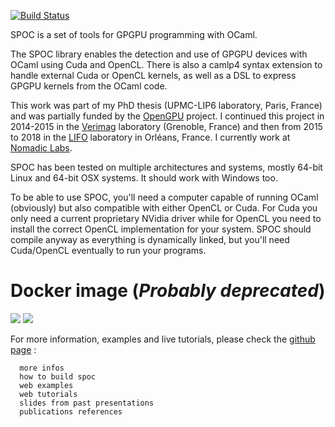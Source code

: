[![Build Status](https://travis-ci.org/mathiasbourgoin/SPOC.png?branch=master)](https://travis-ci.org/mathiasbourgoin/SPOC)


SPOC is a set of tools for GPGPU programming with OCaml.

The SPOC library enables the detection and use of GPGPU devices with
OCaml using Cuda and OpenCL. There is also a camlp4 syntax extension
to handle external Cuda or OpenCL kernels, as well as a DSL to express
GPGPU kernels from the OCaml code.

This work was part of my PhD thesis (UPMC-LIP6 laboratory, Paris,
France) and was partially funded by the [OpenGPU](http://opengpu.net/)
project. I continued this project in 2014-2015 in the
[Verimag](http://www-verimag.imag.fr) laboratory (Grenoble, France)
and then from 2015 to 2018 in the
[LIFO](http://www.univ-orleans.fr/lifo/) laboratory in Orléans,
France. I currently work at [Nomadic Labs](https://nomadic-labs.com).

SPOC has been tested on multiple architectures and systems, mostly
64-bit Linux and 64-bit OSX systems. It should work with Windows too.

To be able to use SPOC, you'll need a computer capable of running
OCaml (obviously) but also compatible with either OpenCL or Cuda. For
Cuda you only need a current proprietary NVidia driver while for
OpenCL you need to install the correct OpenCL implementation for your
system. SPOC should compile anyway as everything is dynamically
linked, but you'll need Cuda/OpenCL eventually to run your programs.

# Docker image (*Probably deprecated*)
[![](https://images.microbadger.com/badges/version/mathiasbourgoin/spoc.svg)](https://microbadger.com/images/mathiasbourgoin/spoc) [![](https://images.microbadger.com/badges/image/mathiasbourgoin/spoc.svg)](https://microbadger.com/images/mathiasbourgoin/spoc)

For more information, examples and live tutorials, please
check the [github page](http://mathiasbourgoin.github.io/SPOC/) :

      more infos
      how to build spoc
      web examples
      web tutorials
      slides from past presentations
      publications references

